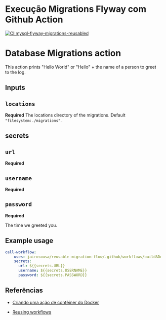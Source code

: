 # Execução Migrations Flyway com Github Action 
[![CI mysql-flyway-migrations-reusabled](https://github.com/jairosousa/database-migrations-fwl/actions/workflows/flw-action-reusable.yml/badge.svg)](https://github.com/jairosousa/database-migrations-fwl/actions/workflows/flw-action-reusable.yml)


# Database Migrations action

This action prints "Hello World" or "Hello" + the name of a person to greet to the log.

## Inputs

## `locations`

**Required** The locations directory of the migrations. Default `"filesystem:./migrations"`.

## secrets

## `url`
**Required**

## `username`
**Required**

## `password`
**Required**

The time we greeted you.

## Example usage

```yaml
call-workflow:
    uses: jairosousa/reusable-migration-flow/.github/workflows/build&Deploy-migrations.yml@main
    secrets: 
      url: ${{secrets.URL}}
      username: ${{secrets.USERNAME}}
      password: ${{secrets.PASSWORD}}
```

## Referências

* [Criando uma ação de contêiner do Docker](https://docs.github.com/pt/actions/creating-actions/creating-a-docker-container-action)
  
* [Reusing workflows](https://docs.github.com/en/actions/using-workflows/reusing-workflows)